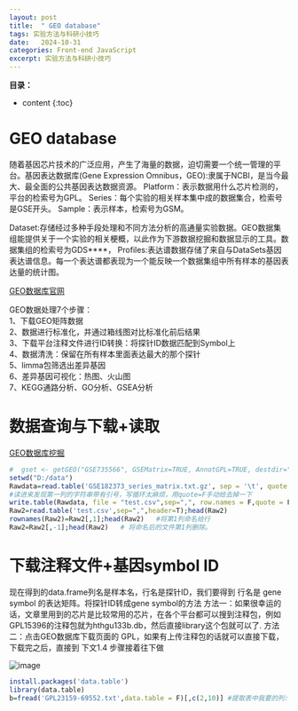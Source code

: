 ```yaml
---
layout: post
title:  " GEO database"
tags: 实验方法与科研小技巧
date:   2024-10-31
categories: Front-end JavaScript
excerpt: 实验方法与科研小技巧
---
```


**目录：**

* content
{:toc}

# GEO database

随着基因芯片技术的广泛应用，产生了海量的数据，迫切需要一个统一管理的平台。基因表达数据库(Gene Expression Omnibus，GEO):隶属于NCBI，是当今最大、最全面的公共基因表达数据资源。
Platform：表示数据用什么芯片检测的，平台的检索号为GPL。
Series：每个实验的相关样本集中成的数据集合，检索号是GSE开头。
Sample：表示样本，检索号为GSM。

Dataset:存储经过多种手段处理和不同方法分析的高通量实验数据。GEO数据集组能提供关于一个实验的相关梗概，以此作为下游数据挖掘和数据显示的工具。数据集组的检索号为GDS****，
Profiles:表达谱数据存储了来自与DataSets基因表达谱信息。每一个表达谱都表现为一个能反映一个数据集组中所有样本的基因表达量的统计图。

[GEO数据库官网](https://www.ncbi.nlm.nih.gov/geo/)


GEO数据处理7个步骤：<br>
1、下载GEO矩阵数据 <br>
2、数据进行标准化，并通过箱线图对比标准化前后结果 <br>
3、下载平台注释文件进行ID转换：将探针ID数据匹配到Symbol上 <br>
4、数据清洗：保留在所有样本里面表达最大的那个探针 <br>
5、limma包筛选出差异基因 <br>
6、差异基因可视化：热图、火山图 <br>
7、KEGG通路分析、GO分析、GSEA分析 <br>




# 数据查询与下载+读取

[GEO数据库挖掘](https://mp.weixin.qq.com/s/XynaAMHKjuejixXxxVB7Vw)

```R
#  gset <- getGEO("GSE735566", GSEMatrix=TRUE, AnnotGPL=TRUE, destdir=".")
setwd("D:/data")
Rawdata=read.table('GSE182373_series_matrix.txt.gz', sep = '\t', quote ="", fill = T, comment.char = "!", header = T);head(Rawdata)
#读进来发现第一列的字符串带有引号，写循环太麻烦，用quote=F手动给去掉一下
write.table(Rawdata, file = "test.csv",sep=",", row.names = F,quote = F)
Raw2=read.table('test.csv',sep=",",header=T);head(Raw2)
rownames(Raw2)=Raw2[,1];head(Raw2)   #将第1列命名给行
Raw2=Raw2[,-1];head(Raw2)   # 将命名后的文件第1列删除。
```

# 下载注释文件+基因symbol ID

现在得到的data.frame列名是样本名，行名是探针ID，我们要得到 行名是 gene symbol 的表达矩阵。将探针ID转成gene symbol的方法
方法一：如果很幸运的话，文章里用到的芯片是比较常用的芯片，在各个平台都可以搜到注释包，例如GPL15396的注释包就为hthgu133b.db，然后直接library这个包就可以了.
方法二：点击GEO数据库下载页面的 GPL，如果有上传注释包的话就可以直接下载，下载完之后，直接到 下文1.4 步骤接着往下做

![image](https://github.com/user-attachments/assets/cbe20ef0-5892-40fe-a6d6-1a01cb252855)


```R
install.packages('data.table')
library(data.table)
b=fread('GPL23159-69552.txt',data.table = F)[,c(2,10)] #提取表中我要的列:ID名和gene symbol所在的列



```








